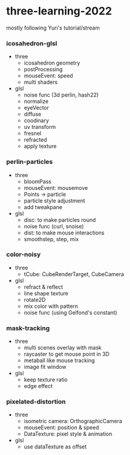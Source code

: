 # three-learning-2022
mostly following Yuri's tutorial/stream

### icosahedron-glsl
- three
    - icosahedron geometry
    - postProcessing
    - mouseEvent: speed
    - multi shaders
- glsl
    - noise func (3d perlin, hash22)
    - normalize
    - eyeVector
    - diffuse
    - coodinary
    - uv transform
    - fresnel
    - refracted
    - apply texture

### perlin-particles
- three
    - bloomPass
    - mouseEvent: mousemove
    - Points -> particle
    - particle style adjustment
    - add tweakpane
- glsl
    - disc: to make particles round
    - noise func (curl, snoise)
    - dist: to make mouse interactions
    - smoothstep, step, mix

### color-noisy
- three
    - tCube: CubeRenderTarget, CubeCamera
- glsl
    - refract & reflect
    - line shape texture
    - rotate2D
    - mix color with pattern
    - noise func (using Gelfond's constant)


### mask-tracking
- three
    - multi scenes overlay with mask
    - raycaster to get mouse point in 3D
    - metaball like mouse tracking
    - image fit window
- glsl
    - keep texture ratio
    - edge effect


### pixelated-distortion
- three
    - isometric camera: OrthographicCamera
    - mouseEvent: position & speed
    - DataTexture: pixel style & animation
- glsl
    - use dataTexture as offset